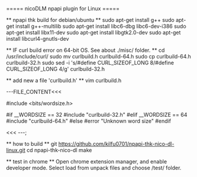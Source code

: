 ===== nicoDLM npapi plugin for Linux =====

** npapi thk build for debian/ubuntu **
sudo apt-get install g++
sudo apt-get install g++-multilib
sudo apt-get install libc6-dbg libc6-dev-i386
sudo apt-get install libx11-dev
sudo apt-get install libgtk2.0-dev
sudo apt-get install libcurl4-gnutls-dev

** IF curl build error on 64-bit OS. See about ./misc/ folder. **
cd /usr/include/curl/
sudo mv curlbuild.h curlbuild-64.h
sudo cp curlbuild-64.h curlbuild-32.h
sudo sed -i 's/#define CURL_SIZEOF_LONG 8/#define CURL_SIZEOF_LONG 4/g' curlbuild-32.h

** add new a file 'curlbuild.h' **
vim curlbuild.h

---FILE_CONTENT<<<

#include <bits/wordsize.h>

#if __WORDSIZE == 32
#include "curlbuild-32.h"
#elif __WORDSIZE == 64
#include "curlbuild-64.h"
#else
#error "Unknown word size"
#endif

<<< ---;


** how to build **
git https://github.com/kilfu0701/npapi-thk-nico-dl-linux.git
cd npapi-thk-nico-dl
make

** test in chrome **
Open chrome extension manager, and enable developer mode.
Select load from unpack files and choose /test/ folder.
